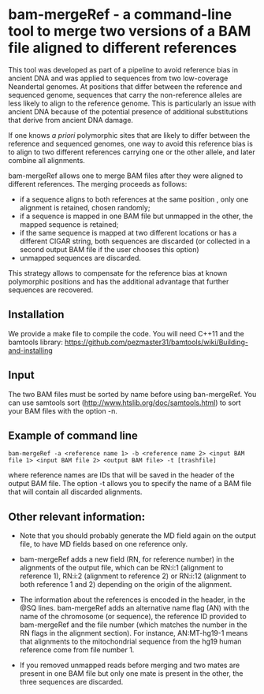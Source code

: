 # bam-mergeRef - a command-line tool to merge two versions of a BAM file aligned to different references

This tool was developed as part of a pipeline to avoid reference bias in ancient DNA and was applied to sequences from two low-coverage Neandertal genomes. At positions that differ between the reference and sequenced genome, sequences that carry the non-reference alleles are less likely to align to the reference genome. This is particularly an issue with ancient DNA because of the potential presence of additional substitutions that derive from ancient DNA damage.

If one knows *a priori* polymorphic sites that are likely to differ between the reference and sequenced genomes, one way to avoid this reference bias is to align to two different references carrying one or the other allele, and later combine all alignments.

bam-mergeRef allows one to merge BAM files after they were aligned to different references. The merging proceeds as follows:
- if a sequence aligns to both references at the same position , only one alignment is retained, chosen randomly;
- if a sequence is mapped in one BAM file but unmapped in the other, the mapped sequence is retained;
- if the same sequence is mapped at two different locations or has a different CIGAR string, both sequences are discarded (or collected in a second output BAM file if the user chooses this option)
- unmapped sequences are discarded.

This strategy allows to compensate for the reference bias at known polymorphic positions and has the additional advantage that further sequences are recovered.

## Installation

We provide a make file to compile the code. You will need C++11 and the bamtools library: https://github.com/pezmaster31/bamtools/wiki/Building-and-installing

## Input

The two BAM files must be sorted by name before using ban-mergeRef. You can use samtools sort (http://www.htslib.org/doc/samtools.html) to sort your BAM files with the option -n.

## Example of command line
```
bam-mergeRef -a <reference name 1> -b <reference name 2> <input BAM file 1> <input BAM file 2> <output BAM file> -t [trashfile]
```
where reference names are IDs that will be saved in the header of the output BAM file. The option -t allows you to specify the name of a BAM file that will contain all discarded alignments. 

## Other relevant information:
- Note that you should probably generate the MD field again on the output file, to have MD fields based on one reference only. 

 - bam-mergeRef adds a new field (RN, for reference number) in the alignments of the output file, which can be RN:i:1 (alignment to reference 1), RN:i:2 (alignment to reference 2) or RN:i:12 (alignment to both reference 1 and 2) depending on the origin of the alignment.

 - The information about the references is encoded in the header, in the @SQ lines. bam-mergeRef adds an alternative name flag (AN) with the name of the chromosome (or sequence), the reference ID provided to bam-mergeRef and the file number (which matches the number in the RN flags in the alignment section). For instance, AN:MT-hg19-1 means that alignments to the mitochondrial sequence from the hg19 human reference come from file number 1.

- If you removed unmapped reads before merging and two mates are present in one BAM file but only one mate is present in the other, the three sequences are discarded.
